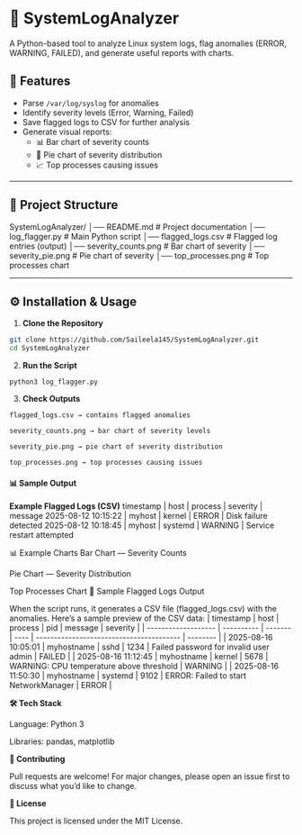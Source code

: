 # 📝 SystemLogAnalyzer  

A Python-based tool to analyze Linux system logs, flag anomalies (ERROR, WARNING, FAILED), and generate useful reports with charts.  

## 🚀 Features  
- Parse `/var/log/syslog` for anomalies  
- Identify severity levels (Error, Warning, Failed)  
- Save flagged logs to CSV for further analysis  
- Generate visual reports:  
  - 📊 Bar chart of severity counts  
  - 🥧 Pie chart of severity distribution  
  - 📈 Top processes causing issues  

---

## 📂 Project Structure  
SystemLogAnalyzer/
│── README.md # Project documentation
│── log_flagger.py # Main Python script
│── flagged_logs.csv # Flagged log entries (output)
│── severity_counts.png # Bar chart of severity
│── severity_pie.png # Pie chart of severity
│── top_processes.png # Top processes chart

---

## ⚙️ Installation & Usage  

1. **Clone the Repository**  
```bash
git clone https://github.com/Saileela145/SystemLogAnalyzer.git
cd SystemLogAnalyzer
```
2. **Run the Script**
```
python3 log_flagger.py
```
3. **Check Outputs**
``` 
flagged_logs.csv → contains flagged anomalies

severity_counts.png → bar chart of severity levels

severity_pie.png → pie chart of severity distribution

top_processes.png → top processes causing issues
```
#### 📊 Sample Output

**Example Flagged Logs (CSV)**
timestamp           | host     | process   | severity | message
2025-08-12 10:15:22 | myhost   | kernel    | ERROR    | Disk failure detected
2025-08-12 10:18:45 | myhost   | systemd   | WARNING  | Service restart attempted

📊 Example Charts
Bar Chart — Severity Counts

Pie Chart — Severity Distribution

Top Processes Chart
📑 Sample Flagged Logs Output

When the script runs, it generates a CSV file (flagged_logs.csv) with the anomalies.
Here’s a sample preview of the CSV data:
| timestamp           | host       | process | pid  | message                                  | severity |
| ------------------- | ---------- | ------- | ---- | ---------------------------------------- | -------- |
| 2025-08-16 10:05:01 | myhostname | sshd    | 1234 | Failed password for invalid user admin   | FAILED   |
| 2025-08-16 11:12:45 | myhostname | kernel  | 5678 | WARNING: CPU temperature above threshold | WARNING  |
| 2025-08-16 11:50:30 | myhostname | systemd | 9102 | ERROR: Failed to start NetworkManager    | ERROR    |

**🛠️ Tech Stack**

Language: Python 3

Libraries: pandas, matplotlib

**🤝 Contributing**

Pull requests are welcome! For major changes, please open an issue first to discuss what you’d like to change.

**📜 License**

This project is licensed under the MIT License.


